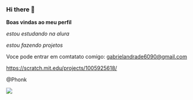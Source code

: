 ### Hi there 👋

**Boas vindas ao meu perfil**

*estou estudando na alura*

*estou fazendo projetos*

 Voce pode entrar em comtatato comigo:
 gabrielandrade6090@gmail.com

https://scratch.mit.edu/projects/1005925618/

@Phonk

![](https://tenor.com/bLNpq.gif)
